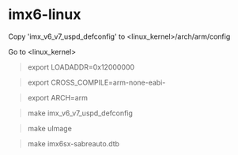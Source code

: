 # imx6-linux

Copy 'imx_v6_v7_uspd_defconfig' to <linux_kernel>/arch/arm/config


Go to <linux_kernel>

> export LOADADDR=0x12000000

> export CROSS_COMPILE=arm-none-eabi-

> export ARCH=arm

> make imx_v6_v7_uspd_defconfig

> make uImage

> make imx6sx-sabreauto.dtb

